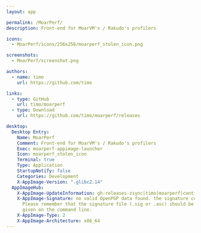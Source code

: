 ```yaml
---
layout: app

permalink: /MoarPerf/
description: Front-end for MoarVM's / Rakudo's profilers

icons:
  - MoarPerf/icons/256x256/moarperf_stolen_icon.png

screenshots:
  - MoarPerf/screenshot.png

authors:
  - name: timo
    url: https://github.com/timo

links:
  - type: GitHub
    url: timo/moarperf
  - type: Download
    url: https://github.com/timo/moarperf/releases

desktop:
  Desktop Entry:
    Name: MoarPerf
    Comment: Front-end for MoarVM's / Rakudo's profilers
    Exec: moarperf-appimage-launcher
    Icon: moarperf_stolen_icon
    Terminal: true
    Type: Application
    StartupNotify: false
    Categories: Development
    X-AppImage-Version: ".glibc2.14"
  AppImageHub:
    X-AppImage-UpdateInformation: gh-releases-zsync|timo|moarperf|continuous|MoarPerf*-x86_64.AppImage.zsync
    X-AppImage-Signature: no valid OpenPGP data found. the signature could not be verified.
      Please remember that the signature file (.sig or .asc) should be the first file
      given on the command line.
    X-AppImage-Type: 2
    X-AppImage-Architecture: x86_64
---
```

